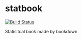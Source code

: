statbook
================

[![Build Status](https://travis-ci.org/jinseob2kim/statbook.svg?branch=master)](https://travis-ci.org/jinseob2kim/statbook) 

Statisitcal book made by bookdown
